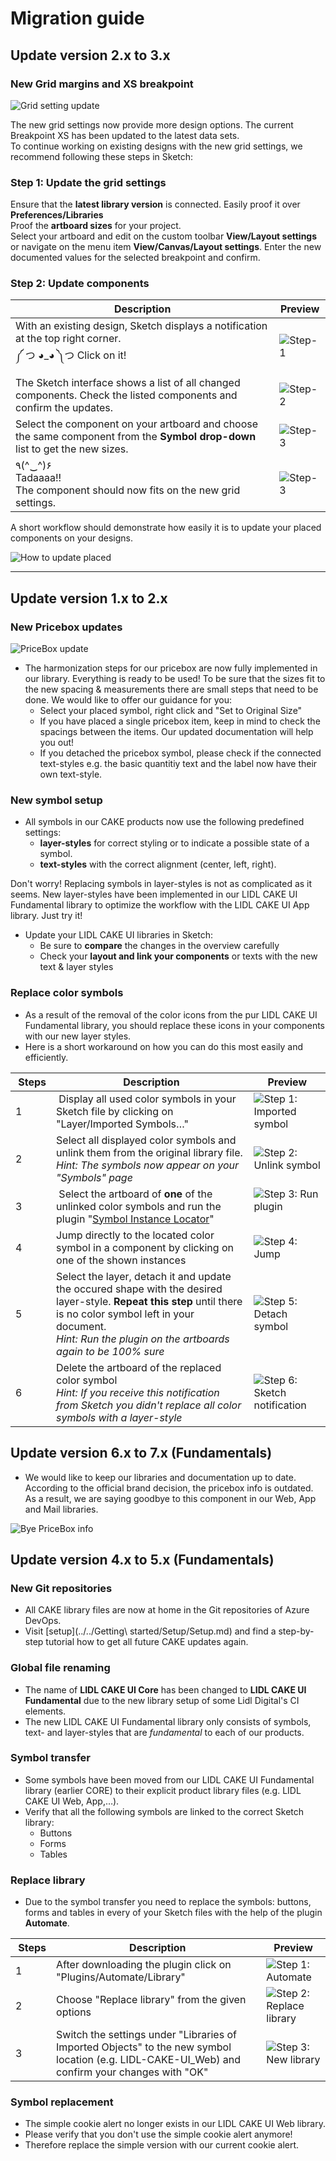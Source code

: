 # Migration guide

## Update version 2.x to 3.x

### New Grid margins and XS breakpoint

![Grid setting update](assets/new-grid/update-grid-settings@1x.png)

The new grid settings now provide more design options. The current Breakpoint XS has been updated to the latest data sets.<br>
To continue working on existing designs with the new grid settings, we recommend following these steps in Sketch:

### Step 1: Update the grid settings
Ensure that the **latest library version** is connected. Easily proof it over **Preferences/Libraries**<br>
Proof the **artboard sizes** for your project.<br>
Select your artboard and edit on the custom toolbar **View/Layout settings** or navigate on the menu item **View/Canvas/Layout settings**. Enter the new documented values for the selected breakpoint and confirm.

### Step 2: Update components


Description | Preview
---------|----------
 With an existing design, Sketch displays a notification at the top right corner. <br>༼ つ ◕_◕ ༽つ Click on it! | ![Step-1](assets/new-grid/step-1.png) 
 The Sketch interface shows a list of all changed components. Check the listed components and confirm the updates. | ![Step-2](assets/new-grid/step-2.png)
 Select the component on your artboard and choose the same component from the **Symbol drop-down** list to get the new sizes. | ![Step-3](assets/new-grid/step-3.png)
 ٩(^‿^)۶<br>Tadaaaa!!<br> The component should now fits on the new grid settings. | ![Step-3](assets/new-grid/step-3.png)

 A short workflow should demonstrate how easily it is to update your placed components on your designs.

 ![How to update placed](assets/new-grid/how-to.gif)


---


## Update version 1.x to 2.x

### New Pricebox updates

![PriceBox update](assets/pricebox-update/pricebox-update.png)

- The harmonization steps for our pricebox are now fully implemented in our library. Everything is ready to be used! To be sure that the sizes fit to the new spacing & measurements there are small steps that need to be done. We would like to offer our guidance for you:
  - Select your placed symbol, right click and "Set to Original Size"
  - If you have placed a single pricebox item, keep in mind to check the spacings between the items. Our updated documentation will help you out!
  - If you detached the pricebox symbol, please check if the connected text-styles e.g. the basic quantitiy text and the label now have their own text-style.

### New symbol setup

- All symbols in our CAKE products now use the following predefined settings:
  - **layer-styles** for correct styling or to indicate a possible state of a symbol.
  - **text-styles** with the correct alignment (center, left, right).

Don't worry! Replacing symbols in layer-styles is not as complicated as it seems. New layer-styles have been implemented in our LIDL CAKE UI Fundamental library to optimize the workflow with the LIDL CAKE UI App library. Just try it!

- Update your LIDL CAKE UI libraries in Sketch:
  - Be sure to **compare** the changes in the overview carefully
  - Check your **layout and link your components** or texts with the new text & layer styles

### Replace color symbols

- As a result of the removal of the color icons from the pur LIDL CAKE UI Fundamental library, you should replace these icons in your components with our new layer styles.
- Here is a short workaround on how you can do this most easily and efficiently.

| Steps | Description | Preview |
|---|---|---|
| 1 | Display all used color symbols in your Sketch file by clicking on "Layer/Imported Symbols…" | ![Step 1: Imported symbol](assets/replace-color-symbol/1-imported-symbols.png) |
| 2| Select all displayed color symbols and unlink them from the original library file.<br>_Hint: The symbols now appear on your "Symbols" page_ | ![Step 2: Unlink symbol](assets/replace-color-symbol/2-unlink-symbols.png)|
| 3 | Select the artboard of **one** of the unlinked color symbols and run the plugin "[Symbol Instance Locator](https://github.com/sonburn/symbol-instance-locator?target=_blank)" | ![Step 3: Run plugin](assets/replace-color-symbol/3-run-plugin.png) |
| 4 | Jump directly to the located color symbol in a component by clicking on one of the shown instances | ![Step 4: Jump](assets/replace-color-symbol/4-jump.png) |
| 5 | Select the layer, detach it and update the occured shape with the desired layer-style. **Repeat this step** until there is no color symbol left in your document.<br>_Hint: Run the plugin on the artboards again to be 100% sure_ | ![Step 5: Detach symbol](assets/replace-color-symbol/5-detach-symbol.png) |
| 6 | Delete the artboard of the replaced color symbol<br>_Hint: If you receive this notification from Sketch you didn't replace all color symbols with a layer-style_ | ![Step 6: Sketch notification](assets/replace-color-symbol/6-sketch-notification.png)|

## Update version 6.x to 7.x (Fundamentals)

- We would like to keep our libraries and documentation up to date.
According to the official brand decision, the pricebox info is outdated. As a result, we are saying goodbye to this component in our Web, App and Mail libraries.

![Bye PriceBox info](assets/bye-pricebox-info.png)


## Update version 4.x to 5.x (Fundamentals)

### New Git repositories

- All CAKE library files are now at home in the Git repositories of Azure DevOps.
- Visit [setup](../../Getting\ started/Setup/Setup.md) and find a step-by-step tutorial how to get all future CAKE updates again.


### Global file renaming

- The name of **LIDL CAKE UI Core** has been changed to **LIDL CAKE UI Fundamental** due to the new library setup of some Lidl Digital's CI elements.
- The new LIDL CAKE UI Fundamental library only consists of symbols, text- and layer-styles that are *fundamental* to each of our products.

### Symbol transfer

- Some symbols have been moved from our LIDL CAKE UI Fundamental library (earlier CORE) to their explicit product library files (e.g. LIDL CAKE UI Web, App,…).
- Verify that all the following symbols are linked to the correct Sketch library:
  - Buttons
  - Forms
  - Tables

### Replace library

- Due to the symbol transfer you need to replace the symbols: buttons, forms and tables in every of your Sketch files with the help of the plugin **Automate**.

| Steps | Description | Preview |
|---|---|---|
| 1 |  After downloading the plugin click on "Plugins/Automate/Library" | ![Step 1: Automate](assets/1-automate.png)|
| 2 |  Choose "Replace library" from the given options | ![Step 2: Replace library](assets/2-replace-library.png)|
| 3 | Switch the settings under "Libraries of Imported Objects" to the new symbol location (e.g. LIDL-CAKE-UI_Web) and confirm your changes with "OK" | ![Step 3: New library](assets/3-new-library.png)|


### Symbol replacement

- The simple cookie alert no longer exists in our LIDL CAKE UI Web library.
- Please verify that you don't use the simple cookie alert anymore!
- Therefore replace the simple version with our current cookie alert.
